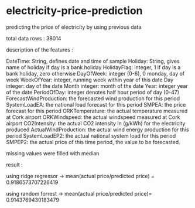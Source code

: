 # electricity-price-prediction
predicting the price of electricity by using previous data

total data rows : 38014

description of the features :

DateTime: String, defines date and time of sample
Holiday: String, gives name of holiday if day is a bank holiday
HolidayFlag: integer, 1 if day is a bank holiday, zero otherwise
DayOfWeek: integer (0-6), 0 monday, day of week
WeekOfYear: integer, running week within year of this date
Day integer: day of the date
Month integer: month of the date
Year: integer year of the date
PeriodOfDay: integer denotes half hour period of day (0-47)
ForecastWindProduction: the forecasted wind production for this period
SystemLoadEA: the national load forecast for this period
SMPEA: the price forecast for this period
ORKTemperature: the actual temperature measured at Cork airport
ORKWindspeed: the actual windspeed measured at Cork airport
CO2Intensity: the actual CO2 intensity in (g/kWh) for the electricity produced
ActualWindProduction: the actual wind energy production for this period
SystemLoadEP2: the actual national system load for this period
SMPEP2: the actual price of this time period, the value to be forecasted.

missing values were filled with median

result :

using ridge regressor ->  mean(actual price/predicted price) = 0.9186573707226419

using random forrest -> mean(actual price/predicted price)=  0.9143769430183479

